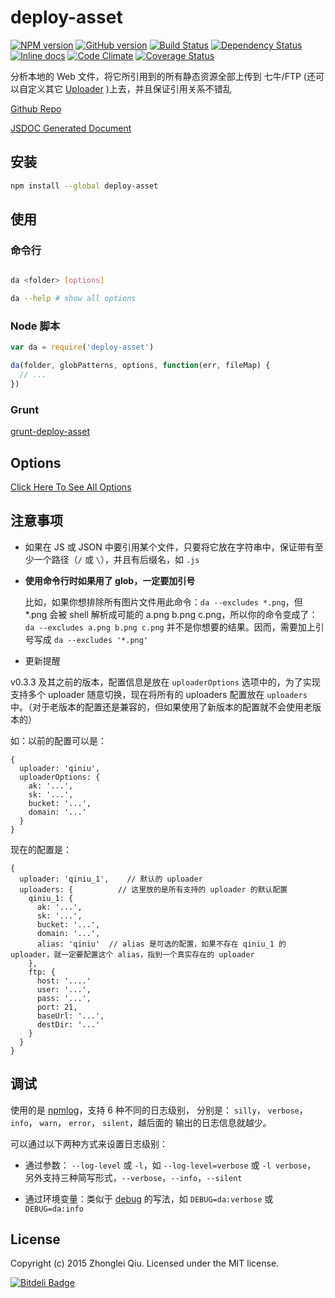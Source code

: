 # deploy-asset
[![NPM version](https://badge.fury.io/js/deploy-asset.svg)](https://npmjs.org/package/deploy-asset)
[![GitHub version][git-tag-image]][project-url]
[![Build Status][travis-image]][travis-url]
[![Dependency Status][daviddm-url]][daviddm-image]
[![Inline docs][doc-image]][doc-url]
[![Code Climate][climate-image]][climate-url]
[![Coverage Status][coveralls-image]][coveralls-url]


分析本地的 Web 文件，将它所引用到的所有静态资源全部上传到 七牛/FTP (还可以自定义其它 [Uploader](./examples/custom-uploader.js) )上去，并且保证引用关系不错乱

[Github Repo][project-url]

[JSDOC Generated Document](http://qiu8310.github.io/deploy-asset)


## 安装

```bash
npm install --global deploy-asset
```

## 使用

### 命令行

```bash

da <folder> [options]

da --help # show all options

```

### Node 脚本

```javascript
var da = require('deploy-asset')

da(folder, globPatterns, options, function(err, fileMap) {
  // ...
})
```

### Grunt

[grunt-deploy-asset](https://github.com/qiu8310/grunt-deploy-asset)

## Options

[Click Here To See All Options](https://qiu8310.github.io/deploy-asset/global.html#da)

## 注意事项

* 如果在 JS 或 JSON 中要引用某个文件，只要将它放在字符串中，保证带有至少一个路径（`/` 或 `\`），并且有后缀名，如 `.js`

* __使用命令行时如果用了 glob，一定要加引号__ 

  比如，如果你想排除所有图片文件用此命令：`da --excludes *.png`，但 *.png 会被 shell 解析成可能的 a.png b.png c.png，所以你的命令变成了：
  `da --excludes a.png b.png c.png` 并不是你想要的结果。因而，需要加上引号写成 `da --excludes '*.png'`

* 更新提醒
 
v0.3.3 及其之前的版本，配置信息是放在 `uploaderOptions` 选项中的，为了实现支持多个 uploader 随意切换，现在将所有的 uploaders 配置放在 `uploaders` 中。（对于老版本的配置还是兼容的，但如果使用了新版本的配置就不会使用老版本的）

如：以前的配置可以是：

```
{
  uploader: 'qiniu',
  uploaderOptions: {
    ak: '...',
    sk: '...',
    bucket: '...',
    domain: '...'
  }
}
```

现在的配置是：

```
{
  uploader: 'qiniu_1',    // 默认的 uploader
  uploaders: {          // 这里放的是所有支持的 uploader 的默认配置
    qiniu_1: {
      ak: '...',
      sk: '...',
      bucket: '...',
      domain: '...',
      alias: 'qiniu'  // alias 是可选的配置，如果不存在 qiniu_1 的 uploader，就一定要配置这个 alias，指到一个真实存在的 uploader
    },
    ftp: {
      host: '....'
      user: '...',
      pass: '...',
      port: 21,
      baseUrl: '...',
      destDir: '...'
    }
  }
}
```



## 调试

使用的是 [npmlog](https://github.com/isaacs/npmlog)，支持 6 种不同的日志级别，
分别是： `silly`， `verbose`， `info`， `warn`， `error`， `silent`，越后面的
输出的日志信息就越少。

可以通过以下两种方式来设置日志级别：

* 通过参数： `--log-level` 或 `-l`，如 `--log-level=verbose` 或 `-l verbose`，
  另外支持三种简写形式，`--verbose`，`--info`，`--silent`

* 通过环境变量：类似于 [debug](https://github.com/visionmedia/debug) 的写法，如
  `DEBUG=da:verbose` 或 `DEBUG=da:info`



## License

Copyright (c) 2015 Zhonglei Qiu. Licensed under the MIT license.



[doc-url]: http://inch-ci.org/github/qiu8310/deploy-asset
[doc-image]: http://inch-ci.org/github/qiu8310/deploy-asset.svg?branch=master
[project-url]: https://github.com/qiu8310/deploy-asset
[git-tag-image]: http://img.shields.io/github/tag/qiu8310/deploy-asset.svg
[climate-url]: https://codeclimate.com/github/qiu8310/deploy-asset
[climate-image]: https://codeclimate.com/github/qiu8310/deploy-asset/badges/gpa.svg
[travis-url]: https://travis-ci.org/qiu8310/deploy-asset
[travis-image]: https://travis-ci.org/qiu8310/deploy-asset.svg?branch=master
[daviddm-url]: https://david-dm.org/qiu8310/deploy-asset.svg?theme=shields.io
[daviddm-image]: https://david-dm.org/qiu8310/deploy-asset
[coveralls-url]: https://coveralls.io/r/qiu8310/deploy-asset
[coveralls-image]: https://coveralls.io/repos/qiu8310/deploy-asset/badge.png



[![Bitdeli Badge](https://d2weczhvl823v0.cloudfront.net/qiu8310/deploy-asset/trend.png)](https://bitdeli.com/free "Bitdeli Badge")

